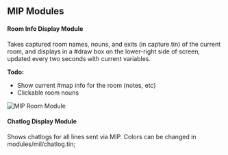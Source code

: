 ## MIP Modules ##

#### Room Info Display Module ####

Takes captured room names, nouns, and exits (in capture.tin) of the current room, and displays in a #draw box on the lower-right side of screen, updated every two seconds with current variables.

**Todo:**
* Show current #map info for the room (notes, etc)
* Clickable room nouns


![MIP Room Module](https://i.imgur.com/Ws1UirS.png)



#### Chatlog Display Module ####

Shows chatlogs for all lines sent via MIP. Colors can be changed in modules/mil/chatlog.tin;
